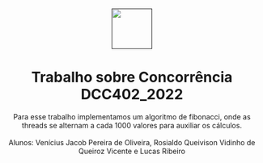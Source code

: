 <br />
<p align="center">
  <a href="">
    <img src="https://user-images.githubusercontent.com/49700354/114078715-a61b2f00-987f-11eb-8eef-6fd7cfc17d33.png" alt="" width="80" height="80">
  </a>

  <h1 align="center"> Trabalho sobre Concorrência
    </br>DCC402_2022
</h1>
  
  <p align="center">
 Para esse trabalho implementamos um algoritmo de fibonacci, onde as threads se alternam a cada 1000 valores para auxiliar os cálculos.
    <br />
  <br/>
  Alunos: Venícius Jacob Pereira de Oliveira, Rosialdo Queivison Vidinho de Queiroz Vicente e Lucas Ribeiro
    <br />
    <br />

